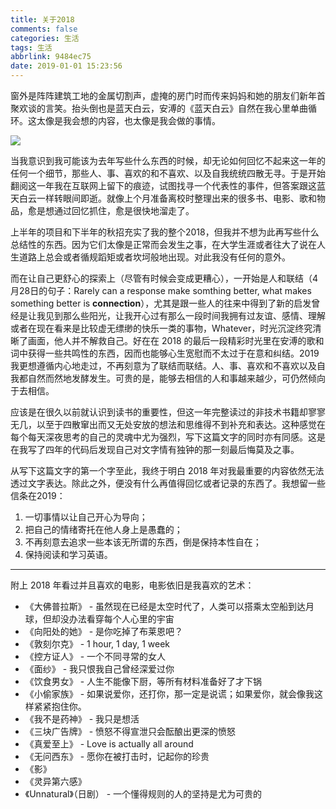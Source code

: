 ```yaml
---
title: 关于2018
comments: false
categories: 生活
tags: 生活
abbrlink: 9484ec75
date: 2019-01-01 15:23:56
---
```


窗外是阵阵建筑工地的金属切割声，虚掩的房门时而传来妈妈和她的朋友们新年首聚欢谈的言笑。抬头倒也是蓝天白云，安溥的《蓝天白云》自然在我心里单曲循环。这太像是我会想的内容，也太像是我会做的事情。

![](../../../../images/bluesky.jpg)

<!-- more -->

当我意识到我可能该为去年写些什么东西的时候，却无论如何回忆不起来这一年的任何一个细节，那些人、事、喜欢的和不喜欢、以及自我统统四散无寻。于是开始翻阅这一年我在互联网上留下的痕迹，试图找寻一个代表性的事件，但答案跟这蓝天白云一样转眼间即逝。就像上个月准备离校时整理出来的很多书、电影、歌和物品，愈是想通过回忆抓住，愈是很快地溜走了。

上半年的项目和下半年的秋招充实了我的整个2018，但我并不想为此再写些什么总结性的东西。因为它们太像是正常而会发生之事，在大学生涯或者往大了说在人生道路上总会或者循规蹈矩或者坎坷般地出现。对此我没有任何的意外。

而在让自己更舒心的探索上（尽管有时候会变成更糟心），一开始是人和联结（4月28日的句子：Rarely can a response make somthing better, what makes something better is **connection**），尤其是跟一些人的往来中得到了新的启发曾经是让我见到那么些阳光，让我开心过有那么一段时间我拥有过友谊、感情、理解或者在现在看来是比较虚无缥缈的快乐一类的事物，Whatever，时光沉淀终究清晰了画面，他人并不解救自己。好在在 2018 的最后一段精彩时光里在安溥的歌和词中获得一些共鸣性的东西，因而也能够心生宽慰而不太过于在意和纠结。2019 我更想遵循内心地走过，不再刻意为了联结而联结。人、事、喜欢和不喜欢以及自我都自然而然地发酵发生。可贵的是，能够去相信的人和事越来越少，可仍然倾向于去相信。

应该是在很久以前就认识到读书的重要性，但这一年完整读过的非技术书籍却寥寥无几，以至于四散窜出而又无处安放的想法和思维得不到补充和表达。这种感觉在每个每天深夜思考的自己的灵魂中尤为强烈，写下这篇文字的同时亦有同感。这是在我写了四年的代码后发现自己对文字情有独钟的那一刻最后悔莫及之事。

从写下这篇文字的第一个字至此，我终于明白 2018 年对我最重要的内容依然无法透过文字表达。除此之外，便没有什么再值得回忆或者记录的东西了。我想留一些信条在2019：

1. 一切事情以让自己开心为导向；
2. 把自己的情绪寄托在他人身上是愚蠢的；
3. 不再刻意去追求一些本该无所谓的东西，倒是保持本性自在；
4. 保持阅读和学习英语。

---

附上 2018 年看过并且喜欢的电影，电影依旧是我喜欢的艺术：

- 《大佛普拉斯》 - 虽然现在已经是太空时代了，人类可以搭乘太空船到达月球，但却没办法看穿每个人心里的宇宙
- 《向阳处的她》 - 是你吃掉了布莱恩吧？
- 《敦刻尔克》 - 1 hour, 1 day, 1 week
- 《控方证人》 - 一个不同寻常的女人
- 《面纱》 - 我只恨我自己曾经深爱过你
- 《饮食男女》 - 人生不能像下厨，等所有材料准备好了才下锅
- 《小偷家族》 - 如果说爱你，还打你，那一定是说谎；如果爱你，就会像我这样紧紧抱住你。
- 《我不是药神》 - 我只是想活
- 《三块广告牌》 - 愤怒不得宣泄只会酝酿出更深的愤怒
- 《真爱至上》 - Love is actually all around
- 《无问西东》 - 愿你在被打击时，记起你的珍贵
- 《影》
- 《灵异第六感》
- 《Unnatural》（日剧） - 一个懂得规则的人的坚持是尤为可贵的
